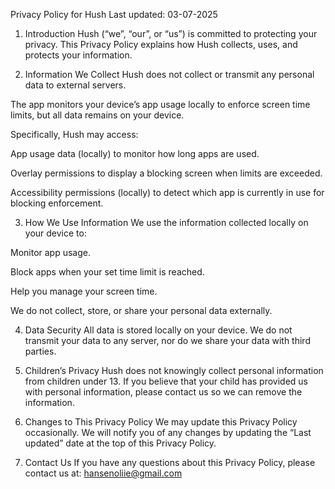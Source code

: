 Privacy Policy for Hush
Last updated: 03-07-2025

1. Introduction
Hush (“we”, “our”, or “us”) is committed to protecting your privacy. This Privacy Policy explains how Hush collects, uses, and protects your information.

2. Information We Collect
Hush does not collect or transmit any personal data to external servers.

The app monitors your device’s app usage locally to enforce screen time limits, but all data remains on your device.

Specifically, Hush may access:

App usage data (locally) to monitor how long apps are used.

Overlay permissions to display a blocking screen when limits are exceeded.

Accessibility permissions (locally) to detect which app is currently in use for blocking enforcement.

3. How We Use Information
We use the information collected locally on your device to:

Monitor app usage.

Block apps when your set time limit is reached.

Help you manage your screen time.

We do not collect, store, or share your personal data externally.

4. Data Security
All data is stored locally on your device. We do not transmit your data to any server, nor do we share your data with third parties.

5. Children’s Privacy
Hush does not knowingly collect personal information from children under 13. If you believe that your child has provided us with personal information, please contact us so we can remove the information.

6. Changes to This Privacy Policy
We may update this Privacy Policy occasionally. We will notify you of any changes by updating the “Last updated” date at the top of this Privacy Policy.

7. Contact Us
If you have any questions about this Privacy Policy, please contact us at:
hansenoliie@gmail.com
